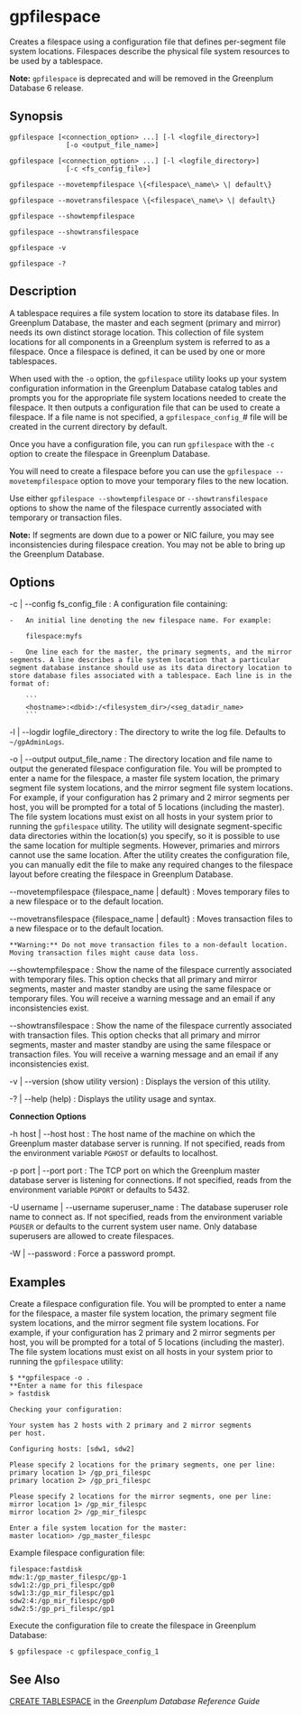 # gpfilespace 

Creates a filespace using a configuration file that defines per-segment file system locations. Filespaces describe the physical file system resources to be used by a tablespace.

**Note:** `gpfilespace` is deprecated and will be removed in the Greenplum Database 6 release.

## Synopsis 

```
gpfilespace [<connection_option> ...] [-l <logfile_directory>] 
              [-o <output_file_name>]

gpfilespace [<connection_option> ...] [-l <logfile_directory>] 
              [-c <fs_config_file>]

gpfilespace --movetempfilespace \{<filespace\_name\> \| default\}

gpfilespace --movetransfilespace \{<filespace\_name\> \| default\}

gpfilespace --showtempfilespace 

gpfilespace --showtransfilespace 

gpfilespace -v 

gpfilespace -?
```

## Description 

A tablespace requires a file system location to store its database files. In Greenplum Database, the master and each segment \(primary and mirror\) needs its own distinct storage location. This collection of file system locations for all components in a Greenplum system is referred to as a filespace. Once a filespace is defined, it can be used by one or more tablespaces.

When used with the `-o` option, the `gpfilespace` utility looks up your system configuration information in the Greenplum Database catalog tables and prompts you for the appropriate file system locations needed to create the filespace. It then outputs a configuration file that can be used to create a filespace. If a file name is not specified, a `gpfilespace_config_`\# file will be created in the current directory by default.

Once you have a configuration file, you can run `gpfilespace` with the `-c` option to create the filespace in Greenplum Database.

You will need to create a filespace before you can use the `gpfilespace --movetempfilespace` option to move your temporary files to the new location.

Use either `gpfilespace --showtempfilespace` or `--showtransfilespace` options to show the name of the filespace currently associated with temporary or transaction files.

**Note:** If segments are down due to a power or NIC failure, you may see inconsistencies during filespace creation. You may not be able to bring up the Greenplum Database.

## Options 

-c \| --config fs\_config\_file
:   A configuration file containing:

    -   An initial line denoting the new filespace name. For example:

        filespace:myfs

    -   One line each for the master, the primary segments, and the mirror segments. A line describes a file system location that a particular segment database instance should use as its data directory location to store database files associated with a tablespace. Each line is in the format of:

        ```
        <hostname>:<dbid>:/<filesystem_dir>/<seg_datadir_name>
        ```


-l \| --logdir logfile\_directory
:   The directory to write the log file. Defaults to `~/gpAdminLogs`.

-o \| --output output\_file\_name
:   The directory location and file name to output the generated filespace configuration file. You will be prompted to enter a name for the filespace, a master file system location, the primary segment file system locations, and the mirror segment file system locations. For example, if your configuration has 2 primary and 2 mirror segments per host, you will be prompted for a total of 5 locations \(including the master\). The file system locations must exist on all hosts in your system prior to running the `gpfilespace` utility. The utility will designate segment-specific data directories within the location\(s\) you specify, so it is possible to use the same location for multiple segments. However, primaries and mirrors cannot use the same location. After the utility creates the configuration file, you can manually edit the file to make any required changes to the filespace layout before creating the filespace in Greenplum Database.

--movetempfilespace \{filespace\_name \| default\}
:   Moves temporary files to a new filespace or to the default location.

--movetransfilespace \{filespace\_name \| default\}
:   Moves transaction files to a new filespace or to the default location.

    **Warning:** Do not move transaction files to a non-default location. Moving transaction files might cause data loss.

--showtempfilespace
:   Show the name of the filespace currently associated with temporary files. This option checks that all primary and mirror segments, master and master standby are using the same filespace or temporary files. You will receive a warning message and an email if any inconsistencies exist.

--showtransfilespace
:   Show the name of the filespace currently associated with transaction files. This option checks that all primary and mirror segments, master and master standby are using the same filespace or transaction files. You will receive a warning message and an email if any inconsistencies exist.

-v \| --version \(show utility version\)
:   Displays the version of this utility.

-? \| --help \(help\)
:   Displays the utility usage and syntax.

**Connection Options**

-h host \| --host host
:   The host name of the machine on which the Greenplum master database server is running. If not specified, reads from the environment variable `PGHOST` or defaults to localhost.

-p port \| --port port
:   The TCP port on which the Greenplum master database server is listening for connections. If not specified, reads from the environment variable `PGPORT` or defaults to 5432.

-U username \| --username superuser\_name
:   The database superuser role name to connect as. If not specified, reads from the environment variable `PGUSER` or defaults to the current system user name. Only database superusers are allowed to create filespaces.

-W \| --password
:   Force a password prompt.

## Examples 

Create a filespace configuration file. You will be prompted to enter a name for the filespace, a master file system location, the primary segment file system locations, and the mirror segment file system locations. For example, if your configuration has 2 primary and 2 mirror segments per host, you will be prompted for a total of 5 locations \(including the master\). The file system locations must exist on all hosts in your system prior to running the `gpfilespace` utility:

```
$ **gpfilespace -o .
**Enter a name for this filespace
> fastdisk

Checking your configuration:

Your system has 2 hosts with 2 primary and 2 mirror segments 
per host.

Configuring hosts: [sdw1, sdw2]

Please specify 2 locations for the primary segments, one per line:
primary location 1> /gp_pri_filespc
primary location 2> /gp_pri_filespc

Please specify 2 locations for the mirror segments, one per line:
mirror location 1> /gp_mir_filespc
mirror location 2> /gp_mir_filespc

Enter a file system location for the master:
master location> /gp_master_filespc
```

Example filespace configuration file:

```
filespace:fastdisk
mdw:1:/gp_master_filespc/gp-1
sdw1:2:/gp_pri_filespc/gp0
sdw1:3:/gp_mir_filespc/gp1
sdw2:4:/gp_mir_filespc/gp0
sdw2:5:/gp_pri_filespc/gp1
```

Execute the configuration file to create the filespace in Greenplum Database:

```
$ gpfilespace -c gpfilespace_config_1
```

## See Also 

[CREATE TABLESPACE](CREATE_TABLESPACE.html) in the *Greenplum Database Reference Guide*

